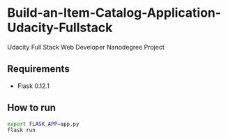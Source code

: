 # Build-an-Item-Catalog-Application-Udacity-Fullstack
Udacity Full Stack Web Developer Nanodegree Project

## Requirements
* Flask 0.12.1


## How to run
```bash
export FLASK_APP=app.py
flask run
```
